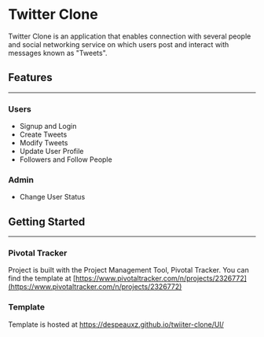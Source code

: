 # Twitter Clone
Twitter Clone is an application that enables connection with several people and social networking service on which users post and interact with messages known as "Tweets".

## Features
---
### Users
- Signup and Login
- Create Tweets
- Modify Tweets
- Update User Profile
- Followers and Follow People

### Admin
- Change User Status

## Getting Started
---

### Pivotal Tracker
Project is built with the Project Management Tool, Pivotal Tracker. You can find the template at [https://www.pivotaltracker.com/n/projects/2326772](https://www.pivotaltracker.com/n/projects/2326772)

### Template
Template is hosted at https://despeauxz.github.io/twiiter-clone/UI/
